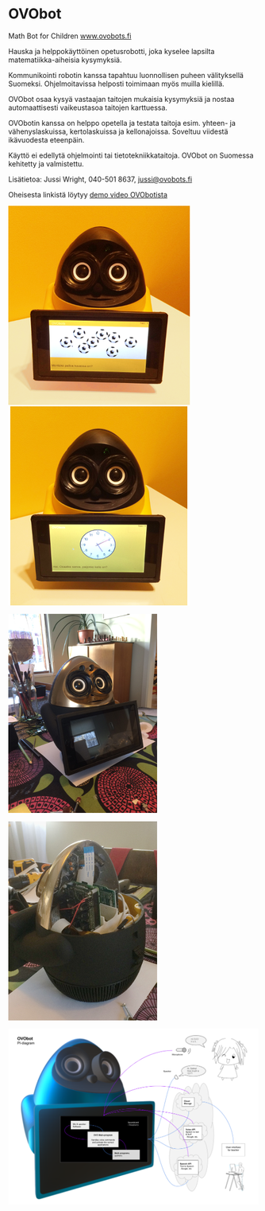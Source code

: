 # OVObot
Math Bot for Children
www.ovobots.fi

Hauska ja helppokäyttöinen opetusrobotti, joka kyselee lapsilta matematiikka-aiheisia kysymyksiä.

Kommunikointi robotin kanssa tapahtuu luonnollisen puheen välityksellä Suomeksi. Ohjelmoitavissa helposti toimimaan myös muilla kielillä.

OVObot osaa kysyä vastaajan taitojen mukaisia kysymyksiä ja nostaa automaattisesti vaikeustasoa taitojen karttuessa.

OVObotin kanssa on helppo opetella ja testata taitoja esim. yhteen- ja vähenyslaskuissa, kertolaskuissa ja kellonajoissa. 
Soveltuu viidestä ikävuodesta eteenpäin.

Käyttö ei edellytä ohjelmointi tai tietotekniikkataitoja. OVObot on Suomessa kehitetty ja valmistettu.

Lisätietoa: Jussi Wright, 040-501 8637,  jussi@ovobots.fi


Oheisesta linkistä löytyy [demo video OVObotista](https://youtu.be/mZVHh3lhfqE)

![OVObot](/images/OVObot_Yellow_2.png)
![OVObot](/images/OVObot_Yellow_3.png)

![Golden Boy](/images/Golden_Boy1.png)

![Golden Boy](/images/Golden_Boy2.png)

![OVO_PI](/images/OVO_PI.png)
